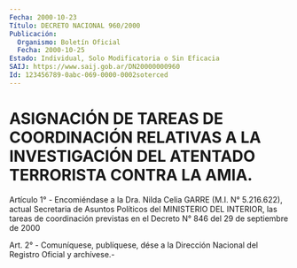 ```yaml
---
Fecha: 2000-10-23
Título: DECRETO NACIONAL 960/2000
Publicación:
  Organismo: Boletín Oficial
  Fecha: 2000-10-25
Estado: Individual, Solo Modificatoria o Sin Eficacia
SAIJ: https://www.saij.gob.ar/DN20000000960
Id: 123456789-0abc-069-0000-0002soterced
---
```

# ASIGNACIÓN DE TAREAS DE COORDINACIÓN RELATIVAS A LA INVESTIGACIÓN DEL ATENTADO TERRORISTA CONTRA LA AMIA.

<a id="1"></a>
Artículo 1° - Encomiéndase a la Dra. Nilda Celia GARRE (M.I. N° 5.216.622), actual Secretaria de Asuntos Políticos del MINISTERIO DEL INTERIOR, las tareas de coordinación previstas en el Decreto N° 846 del 29 de septiembre de 2000

<a id="2"></a>
Art. 2° - Comuníquese, publíquese, dése a la Dirección Nacional del Registro Oficial y archívese.-